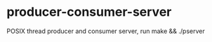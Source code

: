 # producer-consumer-server
POSIX thread producer and consumer server, run make &amp;&amp; ./pserver
